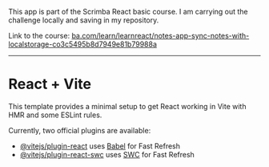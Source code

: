 This app is part of the Scrimba React basic course. I am carrying out the challenge locally and saving in my repository. 

Link to the course: [ba.com/learn/learnreact/notes-app-sync-notes-with-localstorage-co3c5495b8d7949e81b79988a](https://scrimba.com/learn/learnreact)

--------------------------------------------------------------------------------
# React + Vite

This template provides a minimal setup to get React working in Vite with HMR and some ESLint rules.

Currently, two official plugins are available:

- [@vitejs/plugin-react](https://github.com/vitejs/vite-plugin-react/blob/main/packages/plugin-react/README.md) uses [Babel](https://babeljs.io/) for Fast Refresh
- [@vitejs/plugin-react-swc](https://github.com/vitejs/vite-plugin-react-swc) uses [SWC](https://swc.rs/) for Fast Refresh
